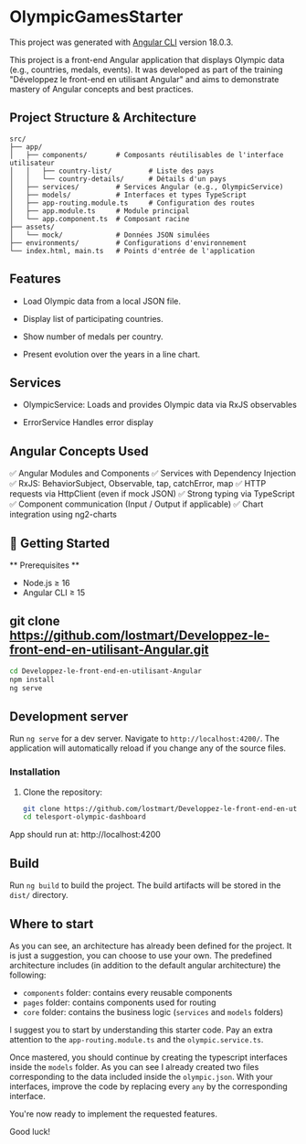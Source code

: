 # OlympicGamesStarter

This project was generated with [Angular CLI](https://github.com/angular/angular-cli) version 18.0.3.

This project is a front-end Angular application that displays Olympic data (e.g., countries, medals, events). It was developed as part of the training "Développez le front-end en utilisant Angular" and aims to demonstrate mastery of Angular concepts and best practices.


## Project Structure & Architecture

```
src/
├── app/
│   ├── components/       # Composants réutilisables de l'interface utilisateur
│   │   ├── country-list/         # Liste des pays
│   │   └── country-details/      # Détails d'un pays
│   ├── services/         # Services Angular (e.g., OlympicService)
│   ├── models/           # Interfaces et types TypeScript
│   ├── app-routing.module.ts     # Configuration des routes
│   ├── app.module.ts     # Module principal
│   └── app.component.ts  # Composant racine
├── assets/
│   └── mock/             # Données JSON simulées
├── environments/         # Configurations d'environnement
└── index.html, main.ts   # Points d'entrée de l'application
```

## Features

- Load Olympic data from a local JSON file.

- Display list of participating countries.

- Show number of medals per country.

- Present evolution over the years in a line chart.

## Services

- OlympicService: Loads and provides Olympic data via RxJS observables

- ErrorService Handles error display

## Angular Concepts Used

✅ Angular Modules and Components
✅ Services with Dependency Injection
✅ RxJS: BehaviorSubject, Observable, tap, catchError, map
✅ HTTP requests via HttpClient (even if mock JSON)
✅ Strong typing via TypeScript
✅ Component communication (Input / Output if applicable)
✅ Chart integration using ng2-charts

## 🚀 Getting Started

** Prerequisites **

- Node.js ≥ 16
- Angular CLI ≥ 15

## git clone https://github.com/lostmart/Developpez-le-front-end-en-utilisant-Angular.git

```bash
cd Developpez-le-front-end-en-utilisant-Angular
npm install
ng serve
```


## Development server

Run `ng serve` for a dev server. Navigate to `http://localhost:4200/`. The application will automatically reload if you change any of the source files.

### Installation

1. Clone the repository:

   ```bash
   git clone https://github.com/lostmart/Developpez-le-front-end-en-utilisant-Angular
   cd telesport-olympic-dashboard
   ```

App should run at: http://localhost:4200



## Build

Run `ng build` to build the project. The build artifacts will be stored in the `dist/` directory.

## Where to start

As you can see, an architecture has already been defined for the project. It is just a suggestion, you can choose to use your own. The predefined architecture includes (in addition to the default angular architecture) the following:

- `components` folder: contains every reusable components
- `pages` folder: contains components used for routing
- `core` folder: contains the business logic (`services` and `models` folders)

I suggest you to start by understanding this starter code. Pay an extra attention to the `app-routing.module.ts` and the `olympic.service.ts`.

Once mastered, you should continue by creating the typescript interfaces inside the `models` folder. As you can see I already created two files corresponding to the data included inside the `olympic.json`. With your interfaces, improve the code by replacing every `any` by the corresponding interface.

You're now ready to implement the requested features.

Good luck!

